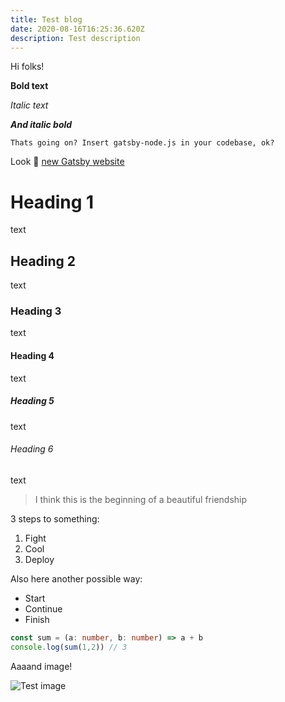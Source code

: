 ```yaml
---
title: Test blog
date: 2020-08-16T16:25:36.620Z
description: Test description
---
```

Hi folks!

**Bold text**

*Italic text*

***And italic bold***

`Thats going on? Insert gatsby-node.js in your codebase, ok?`

Look 👀 [new Gatsby website](https://www.gatsbyjs.com/)

# Heading 1

text

## Heading 2

text

### Heading 3

text

#### Heading 4

text

##### Heading 5

text

###### Heading 6

text

> I think this is the beginning of a beautiful friendship

3 steps to something:

1. Fight
2. Cool
3. Deploy

Also here another possible way:

* Start
* Continue
* Finish

```typescript
const sum = (a: number, b: number) => a + b
console.log(sum(1,2)) // 3
```

Aaaand image!

![Test image](/assets/gatsby.png "What is a title even mean?")